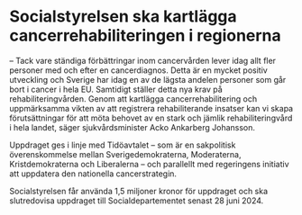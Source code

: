 # Socialstyrelsen ska kartlägga cancerrehabiliteringen i regionerna

– Tack vare ständiga förbättringar inom cancervården lever idag allt fler personer med och efter en cancerdiagnos. Detta är en mycket positiv utveckling och Sverige har idag en av de lägsta andelen personer som går bort i cancer i hela EU. Samtidigt ställer detta nya krav på rehabiliteringvården. Genom att kartlägga cancerrehabilitering och uppmärksamma vikten av att registrera rehabiliterande insatser kan vi skapa förutsättningar för att möta behovet av en stark och jämlik rehabiliteringvård i hela landet, säger sjukvårdsminister Acko Ankarberg Johansson.

Uppdraget ges i linje med Tidöavtalet – som är en sakpolitisk överenskommelse mellan Sverigedemokraterna, Moderaterna, Kristdemokraterna och Liberalerna – och parallellt med regeringens initiativ att uppdatera den nationella cancerstrategin.

Socialstyrelsen får använda 1,5 miljoner kronor för uppdraget och ska slutredovisa uppdraget till Socialdepartementet senast 28 juni 2024\.

